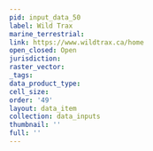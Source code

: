 ```yaml
---
pid: input_data_50
label: Wild Trax
marine_terrestrial: 
link: https://www.wildtrax.ca/home
open_closed: Open
jurisdiction: 
raster_vector: 
_tags: 
data_product_type: 
cell_size: 
order: '49'
layout: data_item
collection: data_inputs
thumbnail: ''
full: ''
---
```

